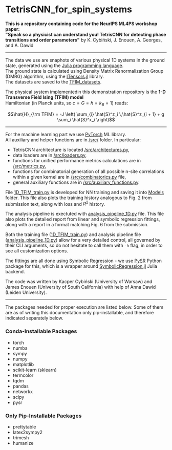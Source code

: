 # TetrisCNN_for_spin_systems
**This is a repository containing code for the NeurIPS ML4PS workshop paper:**  
**"Speak so a physicist can understand you!
TetrisCNN for detecting phase transitions
and order parameters"**
by K. Cybiński, J. Enouen, A. Georges, and A. Dawid

---

The data we use are snaphots of various physical 1D systems in the ground state, generated using the [Julia programming language](https://julialang.org).   
The ground state is calculated using Density Matrix Renormalization Group (DMRG) algorithm, using the [ITensors.jl](https://docs.juliahub.com/ITensors/) library.   
The datasets are saved to the [TFIM_datasets](./TFIM_datasets/).
   
The physical system implementedin this demonstration repository is the **1-D Transverse Field Ising (TFIM) model**    
Hamiltonian (in Planck units, so $c = G = \hbar = k_B = 1$) reads:
```math
\hat{H}_{\rm TFIM} = -J \left( \sum_{i} \hat{S}^z_i \,\hat{S}^z_{i + 1} + g \sum_i \hat{S}^x_i \right)
```

---

For the machine learning part we use [PyTorch](https://pytorch.org) ML library.   
All auxiliary and helper functions are in [/src/](./src) folder. In particular:
* TetrisCNN architecture is located [/src/architectures.py](./src/architectures.py),   
* data loaders are in [/src/loaders.py](./src/loaders.py),  
* functions for unified performance metrics calculations are in [/src/metrics.py](./src/metrics.py),   
* functions for combinatorial generation of all possible n-site correlations within a given kernel are in [/src/combinatorics.py](./src/combinatorics.py) file,
* general auxiliary functions are in [/src/auxiliary_functions.py](./src/auxiliary_functions.py).   

File [1D_TFIM_train.py](./1D_TFIM_train.py) is developed for NN training and saving it into [Models](./Models/) folder. 
This file also plots the training history analogous to Fig. 2 from submission text, along with loss and $R^2$ history.

The analysis pipeline is exectuted with [analysis_pipeline_1D.py](./analysis_pipeline_1D.py) file. This file also plots the detailed report from linear and symbolic regression fittings, along with a report in a format matching Fig. 6 from the submission.

Both the training file ([1D_TFIM_train.py](./1D_TFIM_train.py)) and analysis pipeline file ([analysis_pipeline_1D.py](./analysis_pipeline_1D.py)) allow for a very detailed control, all governed by their CLI arguments, so do not hesitate to call them with `-h` flag, in order to see all customization options.   

The fittings are all done using Symbolic Regression - we use [PySR](https://github.com/MilesCranmer/PySR) Python package for this, which is a wrapper around [SymbolicRegression.jl](https://github.com/MilesCranmer/SymbolicRegression.jl) Julia backend.

The code was written by Kacper Cybiński (University of Warsaw) and James Enouen (University of South California) with help of Anna Dawid (Leiden University).

---

The packages needed for proper execution are listed below. Some of them are as of writing this documentation only pip-installable, and therefore indicated separately below.

### Conda-Installable Packages

- torch
- numba
- sympy
- numpy
- matplotlib
- scikit-learn (sklearn)
- termcolor
- tqdm
- pandas
- networkx
- scipy
- pysr

### Only Pip-Installable Packages

- prettytable
- latex2sympy2
- trimesh
- humanize
